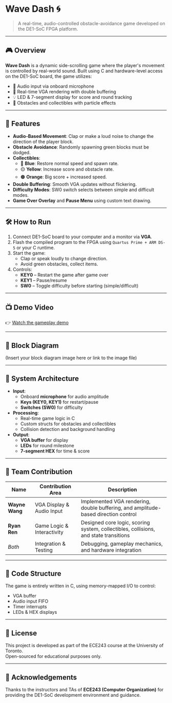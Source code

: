 # Wave Dash 🌀

> A real-time, audio-controlled obstacle-avoidance game developed on the DE1-SoC FPGA platform.

---

## 🎮 Overview

**Wave Dash** is a dynamic side-scrolling game where the player's movement is controlled by real-world sound. Built using C and hardware-level access on the DE1-SoC board, the game utilizes:

- 🎤 Audio input via onboard microphone
- 🎨 Real-time VGA rendering with double buffering
- 💡 LED & 7-segment display for score and round tracking
- 🧱 Obstacles and collectibles with particle effects

---

## 🚀 Features

- **Audio-Based Movement**: Clap or make a loud noise to change the direction of the player block.
- **Obstacle Avoidance**: Randomly spawning green blocks must be dodged.
- **Collectibles**:
  - 🔵 **Blue**: Restore normal speed and spawn rate.
  - 🟡 **Yellow**: Increase score and obstacle rate.
  - 🟠 **Orange**: Big score + increased speed.
- **Double Buffering**: Smooth VGA updates without flickering.
- **Difficulty Modes**: SW0 switch selects between simple and difficult modes.
- **Game Over Overlay** and **Pause Menu** using custom text drawing.

---

## 🛠️ How to Run

1. Connect DE1-SoC board to your computer and a monitor via **VGA**.
2. Flash the compiled program to the FPGA using `Quartus Prime + ARM DS-5` or your C runtime.
3. Start the game:
   - Clap or speak loudly to change direction.
   - Avoid green obstacles, collect items.
4. Controls:
   - **KEY0** – Restart the game after game over
   - **KEY1** – Pause/resume
   - **SW0** – Toggle difficulty before starting (simple/difficult)

---

## 📺 Demo Video

👉 [Watch the gameplay demo](WaveDash.mov)

---

## 🧩 Block Diagram

(Insert your block diagram image here or link to the image file)

---

## 🧠 System Architecture

- **Input**:
  - Onboard **microphone** for audio amplitude
  - **Keys (KEY0, KEY1)** for restart/pause
  - **Switches (SW0)** for difficulty
- **Processing**:
  - Real-time game logic in C
  - Custom structs for obstacles and collectibles
  - Collision detection and background handling
- **Output**:
  - **VGA buffer** for display
  - **LEDs** for round milestone
  - **7-segment HEX** for time & score

---

## 👥 Team Contribution

| Name       | Contribution Area         | Description |
|------------|---------------------------|-------------|
| **Wayne Wang** | VGA Display & Audio Input | Implemented VGA rendering, double buffering, and amplitude-based direction control |
| **Ryan Ren**   | Game Logic & Interactivity | Designed core logic, scoring system, collectibles, collisions, and state transitions |
| *Both*     | Integration & Testing     | Debugging, gameplay mechanics, and hardware integration |

---

## 📁 Code Structure

The game is entirely written in C, using memory-mapped I/O to control:
- VGA buffer
- Audio input FIFO
- Timer interrupts
- LEDs & HEX displays

---

## 📝 License

This project is developed as part of the ECE243 course at the University of Toronto.  
Open-sourced for educational purposes only.

---

## 🙌 Acknowledgements

Thanks to the instructors and TAs of **ECE243 (Computer Organization)** for providing the DE1-SoC development environment and guidance.

